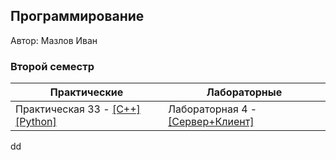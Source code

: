 ## Программирование
​Автор: Мазлов Иван
​<br><h3>Второй семестр</h3>

​Практические  | Лабораторные 
------------- | ------------- 
Практическая 33 - [[C++]](./Practice/04/C++/) [[Python]](./Practice/33/Python/) | Лабораторная 4 - [[Сервер+Клиент]](./Lab/04/) 
dd